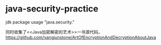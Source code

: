 # java-security-practice
jdk package usage  "java.security." 

同时收集了<<Java加密解密的艺术>>一书源代码，https://github.com/yangjunstone/ArtOfEncryptionAndDecryptionAboutJava
